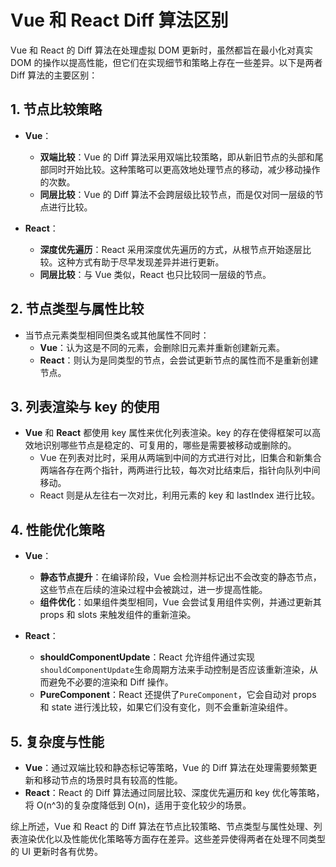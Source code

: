 # Vue 和 React Diff 算法区别

Vue 和 React 的 Diff 算法在处理虚拟 DOM 更新时，虽然都旨在最小化对真实 DOM 的操作以提高性能，但它们在实现细节和策略上存在一些差异。以下是两者 Diff 算法的主要区别：

## 1. 节点比较策略

- **Vue**：

  - **双端比较**：Vue 的 Diff 算法采用双端比较策略，即从新旧节点的头部和尾部同时开始比较。这种策略可以更高效地处理节点的移动，减少移动操作的次数。
  - **同层比较**：Vue 的 Diff 算法不会跨层级比较节点，而是仅对同一层级的节点进行比较。

- **React**：
  - **深度优先遍历**：React 采用深度优先遍历的方式，从根节点开始逐层比较。这种方式有助于尽早发现差异并进行更新。
  - **同层比较**：与 Vue 类似，React 也只比较同一层级的节点。

## 2. 节点类型与属性比较

- 当节点元素类型相同但类名或其他属性不同时：
  - **Vue**：认为这是不同的元素，会删除旧元素并重新创建新元素。
  - **React**：则认为是同类型的节点，会尝试更新节点的属性而不是重新创建节点。

## 3. 列表渲染与 key 的使用

- **Vue** 和 **React** 都使用 key 属性来优化列表渲染。key 的存在使得框架可以高效地识别哪些节点是稳定的、可复用的，哪些是需要被移动或删除的。
  - Vue 在列表对比时，采用从两端到中间的方式进行对比，旧集合和新集合两端各存在两个指针，两两进行比较，每次对比结束后，指针向队列中间移动。
  - React 则是从左往右一次对比，利用元素的 key 和 lastIndex 进行比较。

## 4. 性能优化策略

- **Vue**：

  - **静态节点提升**：在编译阶段，Vue 会检测并标记出不会改变的静态节点，这些节点在后续的渲染过程中会被跳过，进一步提高性能。
  - **组件优化**：如果组件类型相同，Vue 会尝试复用组件实例，并通过更新其 props 和 slots 来触发组件的重新渲染。

- **React**：
  - **shouldComponentUpdate**：React 允许组件通过实现`shouldComponentUpdate`生命周期方法来手动控制是否应该重新渲染，从而避免不必要的渲染和 Diff 操作。
  - **PureComponent**：React 还提供了`PureComponent`，它会自动对 props 和 state 进行浅比较，如果它们没有变化，则不会重新渲染组件。

## 5. 复杂度与性能

- **Vue**：通过双端比较和静态标记等策略，Vue 的 Diff 算法在处理需要频繁更新和移动节点的场景时具有较高的性能。
- **React**：React 的 Diff 算法通过同层比较、深度优先遍历和 key 优化等策略，将 O(n^3)的复杂度降低到 O(n)，适用于变化较少的场景。

综上所述，Vue 和 React 的 Diff 算法在节点比较策略、节点类型与属性处理、列表渲染优化以及性能优化策略等方面存在差异。这些差异使得两者在处理不同类型的 UI 更新时各有优势。
